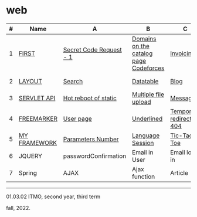 # web

#|Name|A|B|C|D|E|F|G
---|---|---|---|---|---|---|---|---
1|[FIRST](https://github.com/maladetska/web-2022/blob/main/First/tasks1.pdf)|[Secret Code Request - 1](https://github.com/maladetska/web-2022/tree/main/First/A)|[Domains on the catalog page Codeforces](https://github.com/maladetska/web-2022/tree/main/First/B)|[Invoicing](https://github.com/maladetska/web-2022/tree/main/First/C)|The simplest HTTP server
2|[LAYOUT](https://github.com/maladetska/web-2022/blob/main/Layout/tasks2.pdf)|[Search](https://github.com/maladetska/web-2022/blob/main/Layout/_layout/index1.html)|[Datatable](https://github.com/maladetska/web-2022/blob/main/Layout/_layout/index2.html)|[Blog](https://github.com/maladetska/web-2022/blob/main/Layout/_layout/index3.html)|[Login form](https://github.com/maladetska/web-2022/blob/main/Layout/_layout/index4.html)
3|[SERVLET API](https://github.com/maladetska/web/blob/main/Servlet%20API/tasks3.pdf)|[Hot reboot of static](https://github.com/maladetska/web/blob/main/Servlet%20API/src/main/java/ru/itmo/wp/servlet/StaticServlet.java)|[Multiple file upload](https://github.com/maladetska/web/blob/main/Servlet%20API/src/main/java/ru/itmo/wp/servlet/StaticServlet.java)|[Messages](https://github.com/maladetska/web/blob/main/Servlet%20API/src/main/java/ru/itmo/wp/servlet/MessageServlet.java)|Captcha
4|[FREEMARKER](https://github.com/maladetska/web/blob/main/FreeMarker/%D0%92%D0%B5%D0%B1-%D0%BF%D1%80%D0%BE%D0%B3%D1%80%D0%B0%D0%BC%D0%BC%D0%B8%D1%80%D0%BE%D0%B2%D0%B0%D0%BD%D0%B8%D0%B5_%20%D0%BF%D1%80%D0%B0%D0%BA%D1%82%D0%B8%D0%BA%D0%B0-4%20(2022).pdf)|[User page](https://github.com/maladetska/web/blob/main/FreeMarker/src/main/webapp/WEB-INF/templates/user.ftlh)|[Underlined](https://github.com/maladetska/web/blob/main/FreeMarker/src/main/webapp/WEB-INF/templates/common.ftlh)|[Temporary redirect + 404](https://github.com/maladetska/web/blob/main/FreeMarker/src/main/java/ru/itmo/web/hw4/web/FreemarkerServlet.java)|[Post](https://github.com/maladetska/web/blob/main/FreeMarker/src/main/java/ru/itmo/web/hw4/model/Post.java) + [Users](https://github.com/maladetska/web/blob/main/FreeMarker/src/main/webapp/WEB-INF/templates/users.ftlh)|[Sidebar](https://github.com/maladetska/web/blob/main/FreeMarker/src/main/webapp/WEB-INF/templates/common.ftlh) + [Posts](https://github.com/maladetska/web/blob/main/FreeMarker/src/main/webapp/WEB-INF/templates/posts.ftlh)|[Color](https://github.com/maladetska/web/blob/main/FreeMarker/src/main/java/ru/itmo/web/hw4/model/Color.java) + [Logged user](https://github.com/maladetska/web/blob/main/FreeMarker/src/main/webapp/WEB-INF/templates/common.ftlh) 
5|[MY FRAMEWORK](https://github.com/maladetska/web/blob/main/My%20Framework/%D0%92%D0%B5%D0%B1-%D0%BF%D1%80%D0%BE%D0%B3%D1%80%D0%B0%D0%BC%D0%BC%D0%B8%D1%80%D0%BE%D0%B2%D0%B0%D0%BD%D0%B8%D0%B5_%20%D0%BF%D1%80%D0%B0%D0%BA%D1%82%D0%B8%D0%BA%D0%B0-5%20(2022).pdf)|[Parameters Number](https://github.com/maladetska/web/blob/main/My%20Framework/src/main/java/ru/itmo/wp/web/FrontServlet.java)|[Language Session](https://github.com/maladetska/web/blob/main/My%20Framework/src/main/java/ru/itmo/wp/web/FrontServlet.java)|[Tic-Tac-Toe](https://github.com/maladetska/web/blob/main/My%20Framework/src/main/java/ru/itmo/wp/web/page/TicTacToePage.java)
6|JQUERY|passwordConfirmation|Email in User|Email log in|userCount|Event|Talk|BasicRepositoryImpl
7|Spring|AJAX|Ajax function|Article|Reverse sequence|hidden|admin

------
01.03.02 ITMO, second year, third term

fall, 2022.
